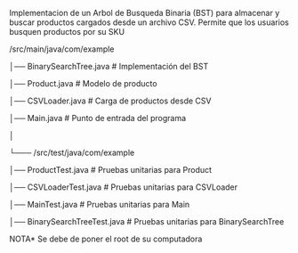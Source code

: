 Implementacion de un Arbol de Busqueda Binaria (BST) para almacenar y buscar
productos cargados desde un archivo CSV.
Permite que los usuarios busquen productos por su SKU

/src/main/java/com/example

│── BinarySearchTree.java  # Implementación del BST

│── Product.java            # Modelo de producto

│── CSVLoader.java          # Carga de productos desde CSV

│── Main.java               # Punto de entrada del programa

│

└─── /src/test/java/com/example
    
│── ProductTest.java    # Pruebas unitarias para Product
    
│── CSVLoaderTest.java  # Pruebas unitarias para CSVLoader
    
│── MainTest.java       # Pruebas unitarias para Main
    
│── BinarySearchTreeTest.java       # Pruebas unitarias para BinarySearchTree

NOTA*
Se debe de poner el root de su computadora
